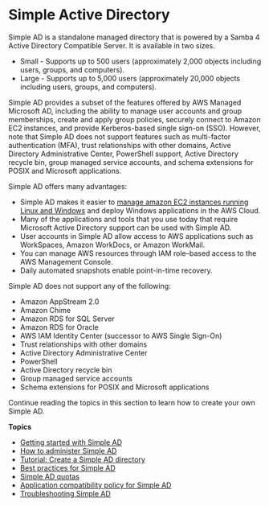# Simple Active Directory<a name="directory_simple_ad"></a>

Simple AD is a standalone managed directory that is powered by a Samba 4 Active Directory Compatible Server\. It is available in two sizes\.
+ Small \- Supports up to 500 users \(approximately 2,000 objects including users, groups, and computers\)\.
+ Large \- Supports up to 5,000 users \(approximately 20,000 objects including users, groups, and computers\)\.

Simple AD provides a subset of the features offered by AWS Managed Microsoft AD, including the ability to manage user accounts and group memberships, create and apply group policies, securely connect to Amazon EC2 instances, and provide Kerberos\-based single sign\-on \(SSO\)\. However, note that Simple AD does not support features such as multi\-factor authentication \(MFA\), trust relationships with other domains, Active Directory Administrative Center, PowerShell support, Active Directory recycle bin, group managed service accounts, and schema extensions for POSIX and Microsoft applications\.

Simple AD offers many advantages:
+ Simple AD makes it easier to [manage amazon EC2 instances running Linux and Windows](https://docs.aws.amazon.com/directoryservice/latest/admin-guide/simple_ad_join_instance.html) and deploy Windows applications in the AWS Cloud\.
+ Many of the applications and tools that you use today that require Microsoft Active Directory support can be used with Simple AD\.
+ User accounts in Simple AD allow access to AWS applications such as WorkSpaces, Amazon WorkDocs, or Amazon WorkMail\.
+ You can manage AWS resources through IAM role–based access to the AWS Management Console\.
+ Daily automated snapshots enable point\-in\-time recovery\.

Simple AD does not support any of the following:
+ Amazon AppStream 2\.0
+ Amazon Chime
+ Amazon RDS for SQL Server
+ Amazon RDS for Oracle
+ AWS IAM Identity Center \(successor to AWS Single Sign\-On\)
+ Trust relationships with other domains
+ Active Directory Administrative Center
+ PowerShell
+ Active Directory recycle bin
+ Group managed service accounts
+ Schema extensions for POSIX and Microsoft applications

Continue reading the topics in this section to learn how to create your own Simple AD\.

**Topics**
+ [Getting started with Simple AD](simple_ad_getting_started.md)
+ [How to administer Simple AD](simple_ad_how_to.md)
+ [Tutorial: Create a Simple AD directory](simple_ad_tutorial_create.md)
+ [Best practices for Simple AD](simple_ad_best_practices.md)
+ [Simple AD quotas](simple_ad_limits.md)
+ [Application compatibility policy for Simple AD](simple_ad_app_compatibility.md)
+ [Troubleshooting Simple AD](simple_ad_troubleshooting.md)